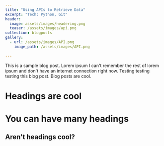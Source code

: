 ```yaml
---
title: "Using APIs to Retrieve Data"
excerpt: "Tech: Python, Git"
header:
  image: assets/images/headerimg.png 
  teaser: /assets/images/api.png
collection: blogposts
gallery:
  - url: /assets/images/API.png
    image_path: /assets/images/API.png
   
---
```



This is a sample blog post. Lorem ipsum I can't remember the rest of lorem ipsum and don't have an internet connection right now. Testing testing testing this blog post. Blog posts are cool.

Headings are cool
======

You can have many headings
======

Aren't headings cool?
------
